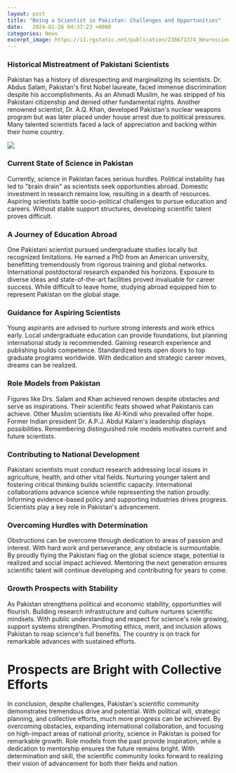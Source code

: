 ```yaml
---
layout: post
title: "Being a Scientist in Pakistan: Challenges and Opportunities"
date:   2024-01-26 04:37:23 +0000
categories: News
excerpt_image: https://i1.rgstatic.net/publication/236671374_Neuroscience_in_Pakistan-challenges_and_opportunities/links/53f464200cf22be01c3eb0bf/largepreview.png
---
```

### Historical Mistreatment of Pakistani Scientists 

Pakistan has a history of disrespecting and marginalizing its scientists. Dr. Abdus Salam, Pakistan's first Nobel laureate, faced immense discrimination despite his accomplishments. As an Ahmadi Muslim, he was stripped of his Pakistani citizenship and denied other fundamental rights. Another renowned scientist, Dr. A.Q. Khan, developed Pakistan's nuclear weapons program but was later placed under house arrest due to political pressures. Many talented scientists faced a lack of appreciation and backing within their home country.


![](https://i1.rgstatic.net/publication/236671374_Neuroscience_in_Pakistan-challenges_and_opportunities/links/53f464200cf22be01c3eb0bf/largepreview.png)
### Current State of Science in Pakistan

Currently, science in Pakistan faces serious hurdles. Political instability has led to "brain drain" as scientists seek opportunities abroad. Domestic investment in research remains low, resulting in a dearth of resources. Aspiring scientists battle socio-political challenges to pursue education and careers. Without stable support structures, developing scientific talent proves difficult.

### A Journey of Education Abroad  

One Pakistani scientist pursued undergraduate studies locally but recognized limitations. He earned a PhD from an American university, benefitting tremendously from rigorous training and global networks. International postdoctoral research expanded his horizons. Exposure to diverse ideas and state-of-the-art facilities proved invaluable for career success. While difficult to leave home, studying abroad equipped him to represent Pakistan on the global stage.

### Guidance for Aspiring Scientists

Young aspirants are advised to nurture strong interests and work ethics early. Local undergraduate education can provide foundations, but planning international study is recommended. Gaining research experience and publishing builds competence. Standardized tests open doors to top graduate programs worldwide. With dedication and strategic career moves, dreams can be realized.  

### Role Models from Pakistan

Figures like Drs. Salam and Khan achieved renown despite obstacles and serve as inspirations. Their scientific feats showed what Pakistanis can achieve. Other Muslim scientists like Al-Kindi who prevailed offer hope. Former Indian president Dr. A.P.J. Abdul Kalam's leadership displays possibilities. Remembering distinguished role models motivates current and future scientists.

### Contributing to National Development

Pakistani scientists must conduct research addressing local issues in agriculture, health, and other vital fields. Nurturing younger talent and fostering critical thinking builds scientific capacity. International collaborations advance science while representing the nation proudly. Informing evidence-based policy and supporting industries drives progress. Scientists play a key role in Pakistan's advancement.

### Overcoming Hurdles with Determination

Obstructions can be overcome through dedication to areas of passion and interest. With hard work and perseverance, any obstacle is surmountable. By proudly flying the Pakistani flag on the global science stage, potential is realized and social impact achieved. Mentoring the next generation ensures scientific talent will continue developing and contributing for years to come. 

### Growth Prospects with Stability

As Pakistan strengthens political and economic stability, opportunities will flourish. Building research infrastructure and culture nurtures scientific mindsets. With public understanding and respect for science's role growing, support systems strengthen. Promoting ethics, merit, and inclusion allows Pakistan to reap science's full benefits. The country is on track for remarkable advances with sustained efforts.

# Prospects are Bright with Collective Efforts

In conclusion, despite challenges, Pakistan's scientific community demonstrates tremendous drive and potential. With political will, strategic planning, and collective efforts, much more progress can be achieved. By overcoming obstacles, expanding international collaboration, and focusing on high-impact areas of national priority, science in Pakistan is poised for remarkable growth. Role models from the past provide inspiration, while a dedication to mentorship ensures the future remains bright. With determination and skill, the scientific community looks forward to realizing their vision of advancement for both their fields and nation.